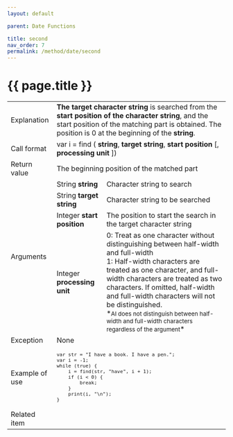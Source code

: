 ```yaml
---
layout: default

parent: Date Functions

title: second
nav_order: 7
permalink: /method/date/second
---
```




# {{ page.title }}

<table>
  <tr>
    <td>Explanation</td>
    <td colspan="2"><b>The target character string</b> is searched from the <b>start position of the character string</b>, and the start position of the matching part is obtained. The position is 0 at the beginning of the <b>string</b>.</td>
  </tr>
  <tr>
    <td>Call format</td>
    <td colspan="2">var i = find ( <b>string</b>, <b>target string</b>, <b>start position</b> [, <b>processing unit</b> ]) </td>
  </tr>
  <tr>
    <td>Return value</td>
    <td colspan="2">The beginning position of the matched part </td>
  </tr>  
  <tr>
    <td rowspan="4">Arguments</td>
    <td>String <b>string</b></td>
    <td>Character string to search</td>
  </tr>
  <tr>
    <td>String <b>target string</b></td>
    <td> Character string to be searched</td>
  </tr>
  <tr>
    <td>Integer <b>start position</b></td>
    <td>The position to start the search in the target character string</td>
  </tr>
  <tr>
    <td>Integer <b>processing unit</b></td>
    <td>0:  Treat as one character without distinguishing between half-width and full-width<br>1:   Half-width characters are treated as one character, and full-width characters are treated as two characters.  If omitted, half-width and full-width characters will not be distinguished.<br> *<small>AI does not distinguish between half-width and full-width characters regardless of the argument</small>*</td>
  </tr>
  <tr>
    <td>Exception</td>
    <td colspan="2">None</td>
  </tr>
  <tr>
    <td>Example of use</td>
    <td colspan="2"><code><pre>var str = "I have a book. I have a pen.";
var i = -1;
while (true) {
    i = find(str, "have", i + 1);
    if (i < 0) {
        break;
    }
    print(i, "\n");
}</pre></code></td>
  </tr>
  <tr>
    <td>Related item</td>
    <td colspan="2"></td>
  </tr>
</table>





